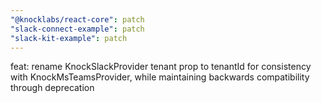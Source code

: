```yaml
---
"@knocklabs/react-core": patch
"slack-connect-example": patch
"slack-kit-example": patch
---
```


feat: rename KnockSlackProvider tenant prop to tenantId for consistency with KnockMsTeamsProvider, while maintaining backwards compatibility through deprecation
